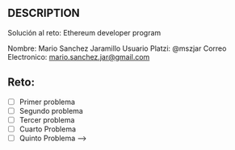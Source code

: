 ## DESCRIPTION

Solución al reto: Ethereum developer program

Nombre: Mario Sanchez Jaramillo
Usuario Platzi: @mszjar
Correo Electronico: mario.sanchez.jar@gmail.com

## Reto:

- [ ] Primer problema
- [ ] Segundo problema
- [ ] Tercer problema
- [ ] Cuarto Problema
- [ ] Quinto Problema --> 
